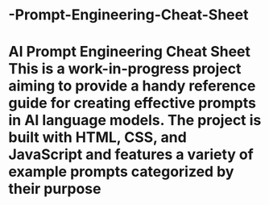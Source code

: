 # -Prompt-Engineering-Cheat-Sheet
# AI Prompt Engineering Cheat Sheet  This is a work-in-progress project aiming to provide a handy reference guide for creating effective prompts in AI language models. The project is built with HTML, CSS, and JavaScript and features a variety of example prompts categorized by their purpose
